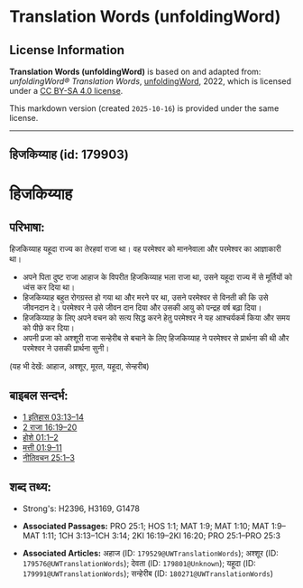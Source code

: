 # Translation Words (unfoldingWord)

## License Information

**Translation Words (unfoldingWord)** is based on and adapted from: _unfoldingWord® Translation Words_, [unfoldingWord](https://unfoldingword.org/utw), 2022, which is licensed under a [CC BY-SA 4.0 license](https://creativecommons.org/licenses/by-sa/4.0/legalcode.en).

This markdown version (created `2025-10-16`) is provided under the same license.



--------------------------------

## हिजकिय्याह (id: 179903)

हिजकिय्याह
==========

परिभाषा:
--------

हिजकिय्याह यहूदा राज्य का तेरहवां राजा था। वह परमेश्वर को माननेवाला और परमेश्वर का आज्ञाकारी था।

* अपने पिता दुष्ट राजा आहाज के विपरीत हिजकिय्याह भला राजा था, उसने यहूदा राज्य में से मूर्तियों को ध्वंस कर दिया था।
* हिजकिय्याह बहुत रोगग्रस्त हो गया था और मरने पर था, उसने परमेश्वर से विनती की कि उसे जीवनदान दे। परमेश्वर ने उसे जीवन दान दिया और उसकी आयु को पन्द्रह वर्ष बढ़ा दिया।
* हिजकिय्याह के लिए अपने वचन को सत्य सिद्ध करने हेतु परमेश्वर ने यह आश्चर्यकर्म किया और समय को पीछे कर दिया।
* अपनी प्रजा को अश्शूरी राजा सन्हेरीब से बचाने के लिए हिजकिय्याह ने परमेश्वर से प्रार्थना की थी और परमेश्वर ने उसकी प्रार्थना सुनी।

(यह भी देखें: आहाज, अश्शूर, मूरत, यहूदा, सेन्हरीब)

बाइबल सन्दर्भ:
--------------

* [1 इतिहास 03:13–14](https://ref.ly/1Chr0:0)
* [2 राजा 16:19–20](https://ref.ly/2Kgs0:0)
* [होशे 01:1–2](https://ref.ly/Hos1:1-Hos1:2)
* [मत्ती 01:9–11](https://ref.ly/Matt1:9-Matt1:11)
* [नीतिवचन 25:1–3](https://ref.ly/Prov25:1-Prov25:3)

शब्द तथ्य:
----------

* Strong's: H2396, H3169, G1478

* **Associated Passages:** PRO 25:1; HOS 1:1; MAT 1:9; MAT 1:10; MAT 1:9–MAT 1:11; 1CH 3:13–1CH 3:14; 2KI 16:19–2KI 16:20; PRO 25:1–PRO 25:3
* **Associated Articles:** अहाज (ID: `179529@UWTranslationWords`); अश्शूर (ID: `179576@UWTranslationWords`); देवता (ID: `179801@Unknown`); यहूदा (ID: `179991@UWTranslationWords`); सन्हेरीब (ID: `180271@UWTranslationWords`)

